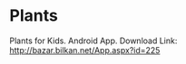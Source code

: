 Plants
======

Plants for Kids. Android App.
Download Link: http://bazar.bilkan.net/App.aspx?id=225
